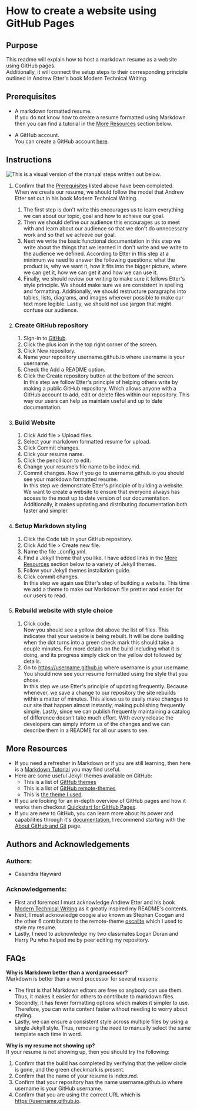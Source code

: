 # How to create a website using GitHub Pages
## Purpose
This readme will explain how to host a markdown resume as a website using GitHub pages.  
Additionally, it will connect the setup steps to their corresponding principle outlined in Andrew Etter's book Modern Technical Writing. 

## Prerequisites
* A markdown formatted resume.  
If you do not know how to create a resume formatted using Markdown then you can find a tutorial in the [More Resources](#more-resources) section below.

* A GitHub account.  
You can create a GitHub account [here](https://github.com/signup?source=login). 

## Instructions

![This is a visual version of the manual steps written out below.](https://github.com/chayward3113/chayward3113.github.io/blob/main/walkthrough.gif)

1. Confirm that the [Prerequisites](#prerequisites) listed above have been completed.  
   When we create our resume, we should follow the model that Andrew Etter set out in his book Modern Technical Writing.
   1. The first step is don't write this encourages us to learn everything we can about our topic, goal and how to achieve our goal.
   2. Then we should define our audience this encourages us to meet with and learn about our audience so that we don't do unnecessary work and so that we achieve our goal.
   3. Next we write the basic functional documentation in this step we write about the things that we learned in don't write and we write to the audience we defined. According to Etter in this step at a minimum we need to answer the following questions: what the product is, why we want it, how it fits into the bigger picture, where we can get it, how we can get it and how we can use it.
   4. Finally, we should review our writing to make sure it follows Etter's style principle. We should make sure we are consistent in spelling and formatting. Additionally, we should restructure paragraphs into tables, lists, diagrams, and images wherever possible to make our text more legible. Lastly, we should not use jargon that might confuse our audience. 

2. ### Create GitHub repository
    1. Sign-in to [GitHub](https://github.com/login).  
    2. Click the plus icon in the top right corner of the screen.
    3. Click New repository. 
    4. Name your repository username.github.io where username is your username.
    5. Check the Add a README option.
    6. Click the Create repository button at the bottom of the screen.  
In this step we follow Etter's principle of helping others write by making a public GitHub repository. Which allows anyone with a GitHub account to add, edit or delete files within our repository. This way our users can help us maintain useful and up to date documentation.

3. ### Build Website
    1. Click Add file > Upload files.
    2. Select your markdown formatted resume for upload. 
    3. Click Commit changes.
    4. Click your resume name.
    5. Click the pencil icon to edit.
    6. Change your resume’s file name to be index.md.
    7. Commit changes. Now if you go to username.github.io you should see your markdown formatted resume.  
In this step we demonstrate Etter's principle of building a website. We want to create a website to ensure that everyone always has access to the most up to date version of our documentation. Additionally, it makes updating and distributing documentation both faster and simpler. 

4. ### Setup Markdown styling
    1. Click the Code tab in your GitHub repository.
    2. Click Add file > Create new file.
    3. Name the file _config.yml.
    4. Find a Jekyll theme that you like. I have added links in the [More Resources](#more-resources) section below to a variety of Jekyll themes.
    5. Follow your Jekyll themes installation guide.
    6. Click commit changes.  
In this step we again use Etter's step of building a website. This time we add a theme to make our Markdown file prettier and easier for our users to read. 

5. ### Rebuild website with style choice
    1. Click code.  
Now you should see a yellow dot above the list of files. This indicates that your website is being rebuilt. It will be done building when the dot turns into a green check mark this should take a couple minutes. For more details on the build including what it is doing, and its progress simply click on the yellow dot followed by details.
    2. Go to https://username.github.io where username is your username. You should now see your resume formatted using the style that you chose.  
In this step we use Etter's principle of updating frequently. Because whenever, we save a change to our repository the site rebuilds within a matter of minutes. This allows us to easily make changes to our site that happen almost instantly, making publishing frequently simple. Lastly, since we can publish frequently maintaining a catalog of difference doesn't take much effort. With every release the developers can simply inform us of the changes and we can describe them in a README for all our users to see.

## More Resources
* If you need a refresher in Markdown or if you are still learning, then here is a [Markdown Tutorial](https://www.markdowntutorial.com/) you may find useful.
* Here are some useful Jekyll themes available on GitHub:
    * This is a list of [GitHub themes](https://pages.github.com/themes/)
    * This is a list of [GitHub remote-themes](https://github.com/topics/remote-theme)
    * This is [the theme I used](https://github.com/coogie/oscailte).
* If you are looking for an in-depth overview of GitHub pages and how it works then checkout [Quickstart for GitHub Pages](https://docs.github.com/en/pages/quickstart).
* If you are new to GitHub, you can learn more about its power and capabilities through it's [documentation](https://docs.github.com/en), I recommend starting with the [About GitHub and Git](https://docs.github.com/en/get-started/start-your-journey/about-github-and-git) page.

## Authors and Acknowledgements
### Authors: 
* Casandra Hayward

### Acknowledgements: 
* First and foremost I must acknowledge Andrew Etter and his book [Modern Technical Writing](https://www.amazon.ca/Modern-Technical-Writing-Introduction-Documentation-ebook/dp/B01A2QL9SS/ref=sr_1_1?crid=3OKPDZ4W0S9Z1&dib=eyJ2IjoiMSJ9.7x6_md7AJLm7s3fbCCniuA.Nmvdv518HN-JlKjwwGQs9AlUaOCB3fi5z3wPXDmeYik&dib_tag=se&keywords=modern+technical+writing+by+andrew+etter&qid=1709825104&sprefix=modern+tech%2Caps%2C267&sr=8-1) as it greatly inspired my README's contents.
* Next, I must acknowledge coogie also known as Stephan Coogan and the other 6 contributors to the remote-theme [oscailte](https://github.com/coogie/oscailte) which I used to style my resume.
* Lastly, I need to acknowledge my two classmates Logan Doran and Harry Pu who helped me by peer editing my repository.

## FAQs
**Why is Markdown better than a word processor?**  
Markdown is better than a word processor for several reasons: 
* The first is that Markdown editors are free so anybody can use them. Thus, it makes it easier for others to contribute to markdown files.
* Secondly, it has fewer formatting options which makes it simpler to use. Therefore, you can write content faster without needing to worry about styling.
* Lastly, we can ensure a consistent style across multiple files by using a single Jekyll style. Thus, removing the need to manually select the same template each time in word.

 
**Why is my resume not showing up?**  
If your resume is not showing up, then you should try the following:
1. Confirm that the build has completed by verifying that the yellow circle is gone, and the green checkmark is present.
2. Confirm that the name of your resume is index.md.
3. Confirm that your repository has the name username.github.io where username is your GitHub username.
4. Confirm that you are using the correct URL which is https://username.github.io.
